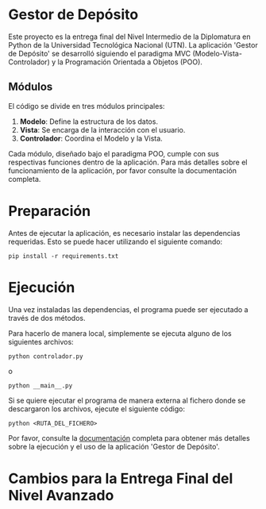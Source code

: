 # Gestor de Depósito

Este proyecto es la entrega final del Nivel Intermedio de la Diplomatura en Python de la Universidad Tecnológica Nacional (UTN). La aplicación 'Gestor de Depósito' se desarrolló siguiendo el paradigma MVC (Modelo-Vista-Controlador) y la Programación Orientada a Objetos (POO).

## Módulos

El código se divide en tres módulos principales:

1. **Modelo**: Define la estructura de los datos.
2. **Vista**: Se encarga de la interacción con el usuario.
3. **Controlador**: Coordina el Modelo y la Vista.

Cada módulo, diseñado bajo el paradigma POO, cumple con sus respectivas funciones dentro de la aplicación. Para más detalles sobre el funcionamiento de la aplicación, por favor consulte la documentación completa.

# Preparación

Antes de ejecutar la aplicación, es necesario instalar las dependencias requeridas. Esto se puede hacer utilizando el siguiente comando:

`pip install -r requirements.txt`

# Ejecución

Una vez instaladas las dependencias, el programa puede ser ejecutado a través de dos métodos.

Para hacerlo de manera local, simplemente se ejecuta alguno de los siguientes archivos:

`python controlador.py`

o

`python __main__.py`

Si se quiere ejecutar el programa de manera externa al fichero donde se descargaron los
archivos, ejecute el siguiente código:

`python <RUTA_DEL_FICHERO>`

Por favor, consulte la [documentación](https://zapatajuani.github.io/gestor_de_deposito_docs/) completa para obtener más detalles sobre la ejecución y el uso de la aplicación 'Gestor de Depósito'.

# Cambios para la Entrega Final del Nivel Avanzado

